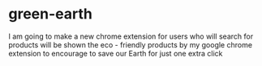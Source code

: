 # green-earth
I am going to make a new chrome extension for users who will search for products will be shown the eco - friendly products by my google chrome extension to encourage to save our Earth for just one extra click
